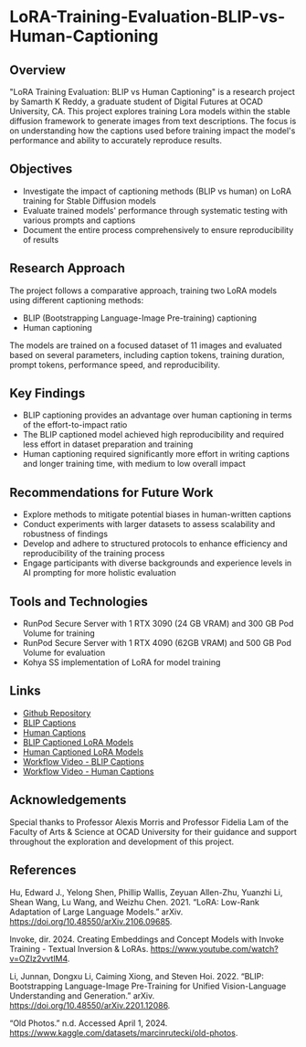 # LoRA-Training-Evaluation-BLIP-vs-Human-Captioning

## Overview
"LoRA Training Evaluation: BLIP vs Human Captioning" is a research project by Samarth K Reddy, a graduate student of Digital Futures at OCAD University, CA. This project explores training Lora models within the stable diffusion framework to generate images from text descriptions. The focus is on understanding how the captions used before training impact the model's performance and ability to accurately reproduce results.

## Objectives
- Investigate the impact of captioning methods (BLIP vs human) on LoRA training for Stable Diffusion models
- Evaluate trained models' performance through systematic testing with various prompts and captions
- Document the entire process comprehensively to ensure reproducibility of results

## Research Approach
The project follows a comparative approach, training two LoRA models using different captioning methods:
- BLIP (Bootstrapping Language-Image Pre-training) captioning
- Human captioning

The models are trained on a focused dataset of 11 images and evaluated based on several parameters, including caption tokens, training duration, prompt tokens, performance speed, and reproducibility.

## Key Findings
- BLIP captioning provides an advantage over human captioning in terms of the effort-to-impact ratio
- The BLIP captioned model achieved high reproducibility and required less effort in dataset preparation and training
- Human captioning required significantly more effort in writing captions and longer training time, with medium to low overall impact

## Recommendations for Future Work
- Explore methods to mitigate potential biases in human-written captions
- Conduct experiments with larger datasets to assess scalability and robustness of findings
- Develop and adhere to structured protocols to enhance efficiency and reproducibility of the training process
- Engage participants with diverse backgrounds and experience levels in AI prompting for more holistic evaluation

## Tools and Technologies
- RunPod Secure Server with 1 RTX 3090 (24 GB VRAM) and 300 GB Pod Volume for training
- RunPod Secure Server with 1 RTX 4090 (62GB VRAM) and 500 GB Pod Volume for evaluation
- Kohya SS implementation of LoRA for model training

## Links
- [Github Repository](https://github.com/calluxpore/LoRA-Training-Evaluation-BLIP-vs-Human-Captioning)
- [BLIP Captions](https://github.com/calluxpore/LoRA-Training-Evaluation-BLIP-vs-Human-Captioning/tree/main/Blip%20Captions)
- [Human Captions](https://github.com/calluxpore/LoRA-Training-Evaluation-BLIP-vs-Human-Captioning/tree/main/Human%20Captions)
- [BLIP Captioned LoRA Models](https://1drv.ms/f/s!AnfY20aNHR6Zpd0eg8_-DtXPSPJx_w?e=6Yd7kS)
- [Human Captioned LoRA Models](https://1drv.ms/f/s!AnfY20aNHR6Zpd0dvQqw7_9Fs2ECQw?e=2AJkLa)
- [Workflow Video - BLIP Captions](https://vimeo.com/929730071)
- [Workflow Video - Human Captions](https://vimeo.com/929730440)

## Acknowledgements
Special thanks to Professor Alexis Morris and Professor Fidelia Lam of the Faculty of Arts & Science at OCAD University for their guidance and support throughout the exploration and development of this project.

## References
Hu, Edward J., Yelong Shen, Phillip Wallis, Zeyuan Allen-Zhu, Yuanzhi Li, Shean Wang, Lu Wang, and Weizhu Chen. 2021. “LoRA: Low-Rank Adaptation of Large Language Models.” arXiv. https://doi.org/10.48550/arXiv.2106.09685.

Invoke, dir. 2024. Creating Embeddings and Concept Models with Invoke Training - Textual Inversion & LoRAs. https://www.youtube.com/watch?v=OZIz2vvtlM4.

Li, Junnan, Dongxu Li, Caiming Xiong, and Steven Hoi. 2022. “BLIP: Bootstrapping Language-Image Pre-Training for Unified Vision-Language Understanding and Generation.” arXiv. https://doi.org/10.48550/arXiv.2201.12086.

“Old Photos.” n.d. Accessed April 1, 2024. https://www.kaggle.com/datasets/marcinrutecki/old-photos.
